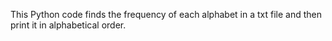 This Python code finds the frequency of each alphabet in a txt file and then print it in alphabetical order.
